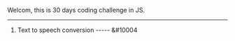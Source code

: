 Welcom, this is 30 days coding challenge in JS.

_______________________________________________

1. Text to speech conversion ----- &#10004
